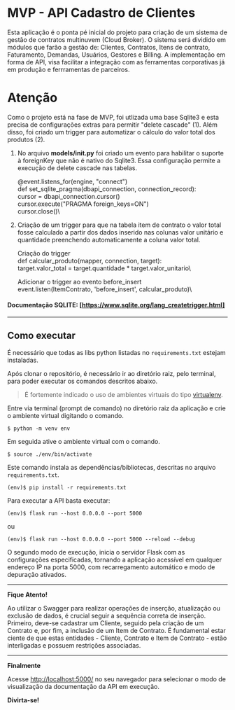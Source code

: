# MVP - API Cadastro de Clientes

Esta aplicação é o ponta pé inicial do projeto para criação de um sistema de gestão de contratos multinuvem (Cloud Broker). O sistema será dividido em módulos que farão a gestão de: Clientes, Contratos, Itens de contrato, Faturamento, Demandas, Usuários, Gestores e Billing. A implementação em forma de API, visa facilitar a integração com as ferramentas corporativas já em produção e ferrramentas de parceiros.  


# Atenção

Como o projeto está na fase de MVP, foi utlizada uma base Sqlite3 e esta precisa de configurações extras para permitir "delete cascade" (1). Além disso, foi criado um trigger para automatizar o cálculo do valor total dos produtos (2).

1. No arquivo **models/__init__.py** foi criado um evento para habilitar o suporte à foreignKey que não é nativo do Sqlite3. Essa configuração permite a execução de delete cascade nas tabelas.

    @event.listens_for(engine, "connect") \
        def set_sqlite_pragma(dbapi_connection, connection_record):\
            cursor = dbapi_connection.cursor()\
            cursor.execute("PRAGMA foreign_keys=ON")\
            cursor.close()\

        
2. Criação de um trigger para que na tabela item de contrato o valor total fosse calculado a partir dos dados inserido nas colunas valor unitário e quantidade preenchendo automaticamente a coluna valor total.

    Criação do trigger\
    def calcular_produto(mapper, connection, target):\
        target.valor_total = target.quantidade * target.valor_unitario\

    Adicionar o trigger ao evento before_insert\
        event.listen(ItemContrato, 'before_insert', calcular_produto)\

#### Documentação SQLITE: [https://www.sqlite.org/lang_createtrigger.html]


---
## Como executar 


É necessário que todas as libs python listadas no `requirements.txt` estejam instaladas.

Após clonar o repositório, é necessário ir ao diretório raiz, pelo terminal, para poder executar os comandos descritos abaixo.


> É fortemente indicado o uso de ambientes virtuais do tipo [virtualenv](https://virtualenv.pypa.io/en/latest/installation.html).


Entre via terminal (prompt de comando) no diretório raiz da aplicação e crie o ambiente virtual digitando o comando. 
```
$ python -m venv env
```

Em seguida ative o ambiente virtual com o comando. 
```
$ source ./env/bin/activate
```

Este comando instala as dependências/bibliotecas, descritas no arquivo `requirements.txt`.
```
(env)$ pip install -r requirements.txt
```

Para executar a API  basta executar:

```
(env)$ flask run --host 0.0.0.0 --port 5000
```

ou

```
(env)$ flask run --host 0.0.0.0 --port 5000 --reload --debug
```

O segundo modo de execução, inicia o servidor Flask com as configurações especificadas, tornando a aplicação acessível em qualquer endereço IP na porta 5000, com recarregamento automático e modo de depuração ativados.


<hr>

<span style=color:❎>**Fique Atento!**</span>

Ao utilizar o Swagger para realizar operações de inserção, atualização ou exclusão de dados, é crucial seguir a sequência correta de inserção. Primeiro, deve-se cadastrar um Cliente, seguido pela criação de um Contrato e, por fim, a inclusão de um Item de Contrato. É fundamental estar ciente de que estas entidades - Cliente, Contrato e Item de Contrato - estão interligadas e possuem restrições associadas.

<hr>

**Finalmente**

Acesse [http://localhost:5000/](http://localhost:5000/) no seu navegador para selecionar o modo de visualização da documentação da API em execução.
<br>

**Divirta-se!**

